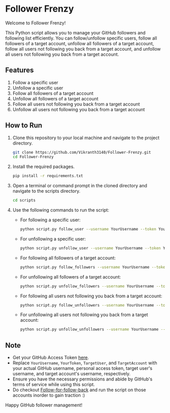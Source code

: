 # Follower Frenzy

Welcome to Follower Frenzy!

This Python script allows you to manage your GitHub followers and following list efficiently. You can follow/unfollow specific users, follow all followers of a target account, unfollow all followers of a target account, follow all users not following you back from a target account, and unfollow all users not following you back from a target account.

## Features

1. Follow a specific user
2. Unfollow a specific user
3. Follow all followers of a target account
4. Unfollow all followers of a target account
5. Follow all users not following you back from a target account
6. Unfollow all users not following you back from a target account

## How to Run

1. Clone this repository to your local machine and navigate to the project directory.
    
    ```bash
    git clone https://github.com/Vikranth3140/Follower-Frenzy.git
    cd Follower-Frenzy
    ```
    
3. Install the required packages.
    
    ```bash
    pip install -r requirements.txt
    ```
    
4. Open a terminal or command prompt in the cloned directory and navigate to the scripts directory.
    
    ```bash
    cd scripts
    ```

5. Use the following commands to run the script:

   - For following a specific user:
     ```bash
     python script.py follow_user --username YourUsername --token YourToken --target-user TargetUser
     ```

   - For unfollowing a specific user:
     ```bash
     python script.py unfollow_user --username YourUsername --token YourToken --target-user TargetUser
     ```

   - For following all followers of a target account:
     ```bash
     python script.py follow_followers --username YourUsername --token YourToken --target-account TargetAccount
     ```

   - For unfollowing all followers of a target account:
     ```bash
     python script.py unfollow_followers --username YourUsername --token YourToken --target-account TargetAccount
     ```

   - For following all users not following you back from a target account:
     ```bash
     python script.py follow_unfollowers --username YourUsername --token YourToken --target-account TargetAccount
     ```

   - For unfollowing all users not following you back from a target account:
     ```bash
     python script.py unfollow_unfollowers --username YourUsername --token YourToken --target-account TargetAccount
     ```

## Note

- Get your GitHub Access Token [here](https://github.com/settings/tokens).
- Replace `YourUsername`, `YourToken`, `TargetUser`, and `TargetAccount` with your actual GitHub username, personal access token, target user's username, and target account's username, respectively.
- Ensure you have the necessary permissions and abide by GitHub's terms of service while using this script.
- Do checkout [Follow-for-follow-back](https://github.com/AlgoArchives/Follow-for-follow-back.git) and run the script on those accounts inorder to gain traction :)

Happy GitHub follower management!